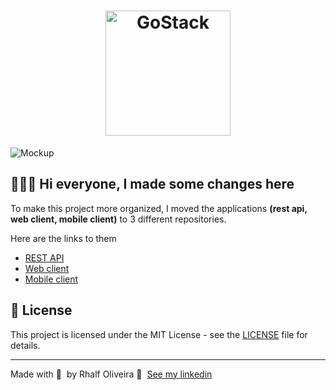 <h1 align="center">
	<img alt="GoStack" src=".github/logo.svg" width="200px" />
</h1>

<img alt="Mockup" src="https://res.cloudinary.com/eliasgcf/image/upload/v1587509596/GoBarber/mockup_ocggit.png">

## 👨🏻‍💻 Hi everyone, I made some changes here

To make this project more organized, I moved the applications **(rest api, web client, mobile client)** to 3 different repositories.

Here are the links to them

- [REST API](https://github.com/Qwwerty/Gobarber-backend)
- [Web client](https://github.com/Qwwerty/Gobarber-backend)
- [Mobile client](https://github.com/Qwwerty/Gobarber-backend)

## 📝 License

This project is licensed under the MIT License - see the [LICENSE](LICENSE) file for details.

---

Made with 💜 &nbsp;by Rhalf Oliveira 👋 &nbsp;[See my linkedin](https://www.linkedin.com/in/rhalf-oliveira-a3672816a/)
